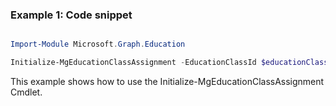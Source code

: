 ### Example 1: Code snippet

```powershell

Import-Module Microsoft.Graph.Education

Initialize-MgEducationClassAssignment -EducationClassId $educationClassId -EducationAssignmentId $educationAssignmentId

```
This example shows how to use the Initialize-MgEducationClassAssignment Cmdlet.

